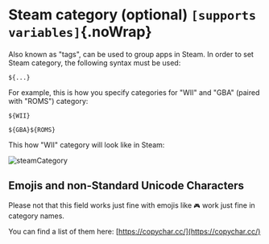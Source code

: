 # Steam category (optional) `[supports variables]`{.noWrap}

Also known as "tags", can be used to group apps in Steam. In order to set Steam category, the following syntax must be used:
```
${...}
```
For example, this is how you specify categories for "WII" and "GBA" (paired with "ROMS") category:
```
${WII}
```
```
${GBA}${ROMS}
```
This how "WII" category will look like in Steam:

![steamCategory](../../../assets/images/category-example.png)

## Emojis and non-Standard Unicode Characters
Please not that this field works just fine with emojis like `🎮` work just fine in category names.

You can find a list of them here: [https://copychar.cc/](https://copychar.cc/)
